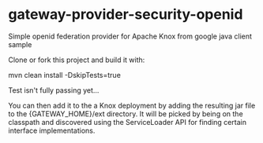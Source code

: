 <!---
   Licensed to the Apache Software Foundation (ASF) under one or more
   contributor license agreements.  See the NOTICE file distributed with
   this work for additional information regarding copyright ownership.
   The ASF licenses this file to You under the Apache License, Version 2.0
   (the "License"); you may not use this file except in compliance with
   the License.  You may obtain a copy of the License at

       http://www.apache.org/licenses/LICENSE-2.0

   Unless required by applicable law or agreed to in writing, software
   distributed under the License is distributed on an "AS IS" BASIS,
   WITHOUT WARRANTIES OR CONDITIONS OF ANY KIND, either express or implied.
   See the License for the specific language governing permissions and
   limitations under the License.
--->
gateway-provider-security-openid
===================

Simple openid federation provider for Apache Knox from google java client sample

Clone or fork this project and build it with:

mvn clean install -DskipTests=true

Test isn't fully passing yet...

You can then add it to the a Knox deployment by adding the resulting jar file to the {GATEWAY_HOME}/ext directory.
It will be picked by being on the classpath and discovered using the ServiceLoader API for finding certain interface implementations.


